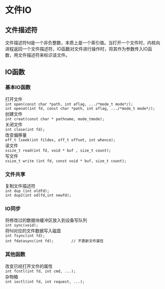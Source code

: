 # 文件IO
## 文件描述符
文件描述符fd是一个非负整数，本质上是一个索引值。当打开一个文件时，内核向进程返回一个文件描述符，IO函数对文件进行操作时，将其作为参数传入IO函数，用文件描述符来标识该文件。
## IO函数
### 基本IO函数
打开文件  
`int open(const char *path, int aflag, .../*mode_t mode*/);`    
`int openat(int fd, const char *path, int aflag, .../*mode_t mode*/);`  
创建文件  
`int creat(const char * pathname, mode_tmode);`  
关闭文件  
`int close(int fd);`  
改变偏移量  
`off_t lseek(int fildes, off_t offset, int whence);`  
读文件  
`ssize_t read(int fd, void * buf , size_t count);`  
写文件  
`ssize_t write (int fd, const void * buf, size_t count);`  
### 文件共享
复制文件描述符  
`int dup (int oldfd);`  
`int dup2(int odlfd,int newfd);`  
### IO同步
将修改过的数据块缓冲区放入到设备写队列  
`int sync(void);`  
将fd对应的文件数据写入磁盘  
`int fsync(int fd);`    
`int fdatasync(int fd);        // 不更新文件属性`  
### 其他函数
改变已经打开文件的属性  
`int fcntl(int fd, int cmd, ...);`     
杂物箱  
`int ioctl(int fd, int request, ...);`